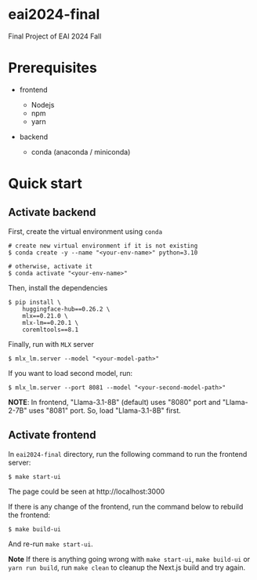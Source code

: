# eai2024-final
Final Project of EAI 2024 Fall

# Prerequisites

- frontend
    - Nodejs
    - npm
    - yarn

- backend
    - conda (anaconda / miniconda)

# Quick start

## Activate backend

First, create the virtual environment using `conda`

```shell
# create new virtual environment if it is not existing
$ conda create -y --name "<your-env-name>" python=3.10

# otherwise, activate it
$ conda activate "<your-env-name>"
```

Then, install the dependencies

```shell
$ pip install \
    huggingface-hub==0.26.2 \
    mlx==0.21.0 \
    mlx-lm==0.20.1 \
    coremltools==8.1
```

Finally, run with `MLX` server

```shell
$ mlx_lm.server --model "<your-model-path>"
```

If you want to load second model, run:

```shell
$ mlx_lm.server --port 8081 --model "<your-second-model-path>"
```

**NOTE**: In frontend, "Llama-3.1-8B" (default) uses "8080" port and "Llama-2-7B" uses "8081" port. So, load "Llama-3.1-8B" first.

## Activate frontend

In `eai2024-final` directory, run the following command to run the frontend server:

```shell
$ make start-ui
```

The page could be seen at http://localhost:3000

If there is any change of the frontend, run the command below to rebuild the frontend:

```shell
$ make build-ui
```

And re-run `make start-ui`.

**Note** If there is anything going wrong with `make start-ui`, `make build-ui` or `yarn run build`, run `make clean` to cleanup the Next.js build and try again.
